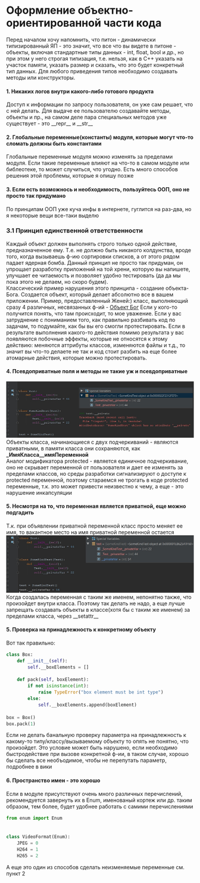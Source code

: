 # Оформление объектно-ориентированной части кода

Перед началом хочу напомнить, что питон - динамически типизированный ЯП - это значит, что все что вы видете в питоне - 
объекты, включая стандартные типы данных - int, float, bool и др., но при этом у него строгая типизация, т.е. нельзя,
как в С++ указать на участок памяти, указать размер и сказать, что это будет конкретный тип данных. Для любого приведения типов
необходимо создавать методы или конструкторы.   

#### 1. Никаких логов внутри какого-либо готового продукта
Доступ к информации по запросу пользователя, он уже сам решает, что с ней делать. Для выдаче ее пользователю создавайте
методы, объекты и пр., на самом деле пара специальных методов уже существует - это \_\_repr\_\_ и \_\_str\_\_

#### 2. Глобальные переменные(константы) модуля, которые могут что-то сломать должны быть константами
Глобальные переменные модуля можно изменять за пределами модуля. Если такие переменные влияют на что-то в самом модуле 
или библеотеке, то может случиться, что угодно. Есть много способов решения этой проблемы, которые я опишу позже

#### 3. Если есть возможнось и необходимость, пользуйтесь ООП, оно не просто так придумано
По принципам ООП уже куча инфы в интернете, гуглится на раз-два, но я некоторые вещи все-таки выделю
### 3.1 Принцип единственной ответственности
Каждый объект должен выполнять строго только одной действие, предназначенное ему. Т.е. не должно быть никакого колдунства,
вроде того, когда вызываешь ф-ию сортировки списков, а от этого рядом падает ядерная бомба. Данный принцип не просто так
придуман, он упрощает разработку приложений на той хрени, которую вы напишете, улучшает ее читаемость и позволяет удобно
тестировать (да да мы пока этого не делаем, но скоро будем).   
Классический пример нарушения этого принципа - создание объекта-Бога. Создается объект, который делает абсолютно все в
вашем приложении. Пример, предоставленный Женей:) класс, выполняющий сразу 4 различных, несвязанных ф-ий - 
[Объект Бог](https://github.com/ArtemZaZ/Code-Convention/blob/master/examples/godobject.py)
Если у кого-то получится понять, что там происходит, то мое уважение. 
Если у вас затруднение с пониманием того, как правильно разбивать код по задачам, то подумайте, как бы вы его смогли
протестировать. Если в результате выполнения какого-то действия помимо результата у вас появляются побочные эффекты,
которые не относятся к этому действию: меняются аттрибуты классов, изменяются файлы и т.д., то значит вы что-то делаете
не так и код стоит разбить на еще более атомарные действия, которые можно протестировать.

#### 4. Псевдоприватные поля и методы не такие уж и псевдоприватные  
![Image alt](https://github.com/ArtemZaZ/Code-Convention/blob/master/images/privateVariable.jpg)    
Объекты класса, начинающиеся с двух подчеркиваний - являются приватными, в памяти класса они сохраняются, как 
**\_ИмяКласса\_\_имяПеременной**  
Аналог модификатора protected - является единичное подчеркивание, оно не скрывает переменной от пользователя и дает ее
изменять за пределами классов, но среды разработки сигнализируют о доступе к protected переменной, поэтому стараемся не
трогать в коде protected переменные, т.к. это может привести неизвестно к чему, а еще - это нарушение инкапсуляции

#### 5. Несмотря на то, что переменная является приватной, еще можно подгадить
Т.к. при объявлении приватной переменной класс просто меняет ее имя, то вакантное место на имя приватной переменной
остается 
![Image alt](https://github.com/ArtemZaZ/Code-Convention/blob/master/images/privateVariable2.jpg)    
Когда создалась переменная с таким же именем, непонятно также, что произойдет внутри класса. Поэтому так делать не надо,
а еще лучше запрещать создавать объекты в классе(хотя бы с таким же именем) за пределами класса, через \_\_setattr\_\_

#### 5. Проверка на принадлежность к конкретному объекту
Вот так правильно:
```python
class Box:
    def __init__(self):
        self.__boxElements = [] 
    
    def pack(self, boxElement):
        if not isinstance(int):
            raise TypeError("box element must be int type")
        else:
            self.__boxElements.append(boxElement)
            
box = Box()
box.pack(1)
```
Если не делать банальную проверку параметра на принадлежность к какому-то типу/классу/вызываемому объекту
то опять не понятно, что произойдет. Это условие может быть нарушено, если необходимо быстродействие при вызове
конкретной ф-ии, в таком случае, хорошо бы сделать все необъодимое, чтобы не перепутать параметр, подробнее в вики

#### 6. Пространство имен - это хорошо
Если в модуле присутствуют очень много различных перечислений, рекомендуется завернуть их в Enum, именованый кортеж
или др. таким образом, тем более, будет удобнее работать с самими перечислениями
```python
from enum import Enum


class VideoFormat(Enum):
    JPEG = 0
    H264 = 1
    H265 = 2
```
А еще это один из способов сделать неизменяемые переменные см. пункт 2


